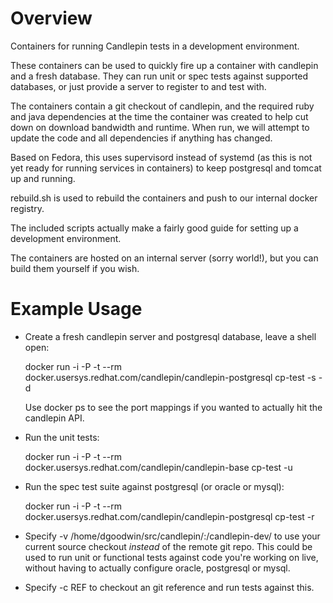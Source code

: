 # Overview

Containers for running Candlepin tests in a development environment.

These containers can be used to quickly fire up a container with candlepin and
a fresh database. They can run unit or spec tests against supported databases,
or just provide a server to register to and test with.

The containers contain a git checkout of candlepin, and the required ruby and
java dependencies at the time the container was created to help cut down on
download bandwidth and runtime. When run, we will attempt to update the code
and all dependencies if anything has changed.

Based on Fedora, this uses supervisord instead of systemd (as this is not yet
ready for running services in containers) to keep postgresql and tomcat
up and running.

rebuild.sh is used to rebuild the containers and push to our internal docker
registry.

The included scripts actually make a fairly good guide for setting up a
development environment.

The containers are hosted on an internal server (sorry world!), but you can
build them yourself if you wish.

# Example Usage

  * Create a fresh candlepin server and postgresql database, leave a shell open:

    docker run -i -P -t --rm docker.usersys.redhat.com/candlepin/candlepin-postgresql cp-test -s -d

    Use docker ps to see the port mappings if you wanted to actually hit the candlepin API.

  * Run the unit tests:

    docker run -i -P -t --rm docker.usersys.redhat.com/candlepin/candlepin-base cp-test -u

  * Run the spec test suite against postgresql (or oracle or mysql):

    docker run -i -P -t --rm docker.usersys.redhat.com/candlepin/candlepin-postgresql cp-test -r

  * Specify -v /home/dgoodwin/src/candlepin/:/candlepin-dev/ to use your
    current source checkout *instead* of the remote git repo. This could be
    used to run unit or functional tests against code you're working on live,
    without having to actually configure oracle, postgresql or mysql.

  * Specify -c REF to checkout an git reference and run tests against this.
